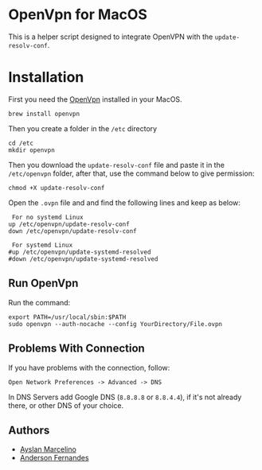 # OpenVpn for MacOS

This is a helper script designed to integrate OpenVPN with the `update-resolv-conf`.


# Installation

First you need the [OpenVpn](https://openvpn.net/vpn-server-resources/connecting-to-access-server-with-macos/) installed in your MacOS.

    brew install openvpn

Then you create a folder in the `/etc` directory

    cd /etc
    mkdir openvpn

Then you download the `update-resolv-conf` file and paste it in the `/etc/openvpn` folder, after that, use the command below to give permission:

    chmod +X update-resolv-conf

Open the `.ovpn` file and and find the following lines and keep as below:

     For no systemd Linux
    up /etc/openvpn/update-resolv-conf
    down /etc/openvpn/update-resolv-conf
    
     For systemd Linux
    #up /etc/openvpn/update-systemd-resolved
    #down /etc/openvpn/update-systemd-resolved

## Run OpenVpn

Run the command:

    export PATH=/usr/local/sbin:$PATH
    sudo openvpn --auth-nocache --config YourDirectory/File.ovpn

## Problems With Connection

If you have problems with the connection, follow:

`Open Network Preferences -> Advanced -> DNS`

In DNS Servers add Google DNS (`8.8.8.8` or `8.8.4.4`), if it's not already there, or other DNS of your choice.

## Authors

- [Ayslan Marcelino](https://github.com/ayslanmarcelino)
- [Anderson Fernandes](https://github.com/andersonfernandes)
